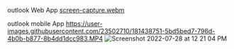 outlook Web App
[screen-capture.webm](https://user-images.githubusercontent.com/23502710/181438233-c616719e-0d75-4e42-9686-f0bba5896110.webm)

outlook mobile App
https://user-images.githubusercontent.com/23502710/181438751-5bd5bed7-796d-4b0b-b877-8b4dd1dcc983.MP4
![Screenshot 2022-07-28 at 12 21 04 PM](https://user-images.githubusercontent.com/23502710/181440748-7f6735b9-e84d-4c1c-8ad7-088b373ff0c5.png)




